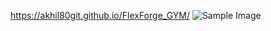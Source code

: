 https://akhil80git.github.io/FlexForge_GYM/
![Sample Image](https://upload.wikimedia.org/wikipedia/commons/4/47/React.svg)
